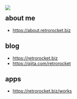 <a href="https://github.com/anuraghazra/github-readme-stats">
  <img align="left" src="https://github-readme-stats.vercel.app/api/top-langs/?username=retrorocket"/>
</a>

## about me

* https://about.retrorocket.biz

## blog

* https://retrorocket.biz  
* https://qiita.com/retrorocket

## apps

* https://retrorocket.biz/works
